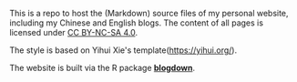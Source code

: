 This is a repo to host the (Markdown) source files of my personal website, including my Chinese and English blogs. The content of all pages is licensed under [CC BY-NC-SA 4.0](http://creativecommons.org/licenses/by-nc-sa/4.0/).

The style is based on Yihui Xie's template(https://yihui.org/).

The website is built via the R package [**blogdown**](https://github.com/rstudio/blogdown).
